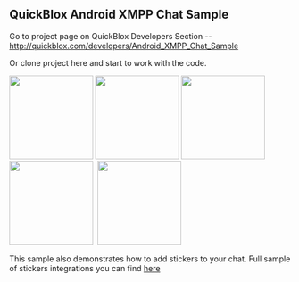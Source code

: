 ## QuickBlox Android XMPP Chat Sample

Go to project page on QuickBlox Developers Section -- <http://quickblox.com/developers/Android_XMPP_Chat_Sample>

Or clone project here and start to work with the code.

<img src="http://files.quickblox.com/Chat1.png" width=150 />&nbsp;<img src="http://files.quickblox.com/Chat2.png" width=150 />&nbsp;<img src="http://files.quickblox.com/Chat4.png" width=150 />&nbsp;<img src="http://files.quickblox.com/Chat5.png" width=150 />&nbsp;&nbsp;<img src="http://files.quickblox.com/Chat6.png" width=150 />

This sample also demonstrates how to add stickers to your chat. Full sample of stickers integrations you can find [here](https://github.com/908Inc/stickerpipe-chat-sample)
